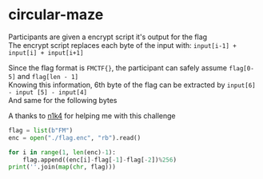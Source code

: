 # circular-maze

Participants are given a encrypt script it's output for the flag  
The encrypt script replaces each byte of the input with: `input[i-1] + input[i] + input[i+1]`  

Since the flag format is `FMCTF{}`, the participant can safely assume `flag[0-5]` and `flag[len - 1]`  
Knowing this information, 6th byte of the flag can be extracted by `input[6] - input [5] - input[4]`  
And same for the following bytes

A thanks to [n1k4](https://github.com/mheidari98) for helping me with this challenge  
```python
flag = list(b"FM")
enc = open("./flag.enc", "rb").read()

for i in range(1, len(enc)-1):
    flag.append((enc[i]-flag[-1]-flag[-2])%256)
print(''.join(map(chr, flag)))
```
